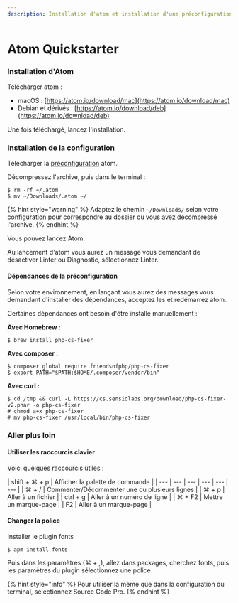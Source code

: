 ```yaml
---
description: Installation d'atom et installation d'une préconfiguration.
---
```


# Atom Quickstarter

### Installation d'Atom

Télécharger atom :

* macOS : [https://atom.io/download/mac](https://atom.io/download/mac)
* Debian et dérivés : [https://atom.io/download/deb](https://atom.io/download/deb)

Une fois téléchargé, lancez l'installation.

### Installation de la configuration

Télécharger la [préconfiguration](https://slack-files.com/T277LFVDF-FB1RGNGSH-b936bdf3de) atom.

Décompressez l'archive, puis dans le terminal :

```text
$ rm -rf ~/.atom
$ mv ~/Downloads/.atom ~/
```

{% hint style="warning" %}
Adaptez le chemin `~/Downloads/` selon votre configuration pour correspondre au dossier où vous avez décompressé l'archive.
{% endhint %}

Vous pouvez lancez Atom.

Au lancement d'atom vous aurez un message vous demandant de désactiver Linter ou Diagnostic, sélectionnez Linter. 

#### Dépendances de la préconfiguration

Selon votre environnement, en lançant vous aurez des messages vous demandant d'installer des dépendances, acceptez les et redémarrez atom.

Certaines dépendances ont besoin d'être installé manuellement :

**Avec Homebrew :**

```text
$ brew install php-cs-fixer
```

**Avec composer :**

```text
$ composer global require friendsofphp/php-cs-fixer
$ export PATH="$PATH:$HOME/.composer/vendor/bin"
```

**Avec curl :**

```text
$ cd /tmp && curl -L https://cs.sensiolabs.org/download/php-cs-fixer-v2.phar -o php-cs-fixer
# chmod a+x php-cs-fixer
# mv php-cs-fixer /usr/local/bin/php-cs-fixer
```

### Aller plus loin

#### Utiliser les raccourcis clavier

Voici quelques raccourcis utiles :

| shift + ⌘ + p  | Afficher la palette de commande |
| --- | --- | --- | --- | --- | --- |
| ⌘ + / | Commenter/Décommenter une ou plusieurs lignes |
| ⌘ + p | Aller à un fichier |
| ctrl + g | Aller à un numéro de ligne |
| ⌘ + F2 | Mettre un marque-page |
| F2 | Aller à un marque-page |



#### Changer la police

Installer le plugin fonts

```text
$ apm install fonts
```

Puis dans les paramètres \(⌘ + ,\), allez dans packages, cherchez fonts, puis les paramètres du plugin sélectionnez une police 

{% hint style="info" %}
Pour utiliser la même que dans la configuration du terminal, sélectionnez Source Code Pro.
{% endhint %}





